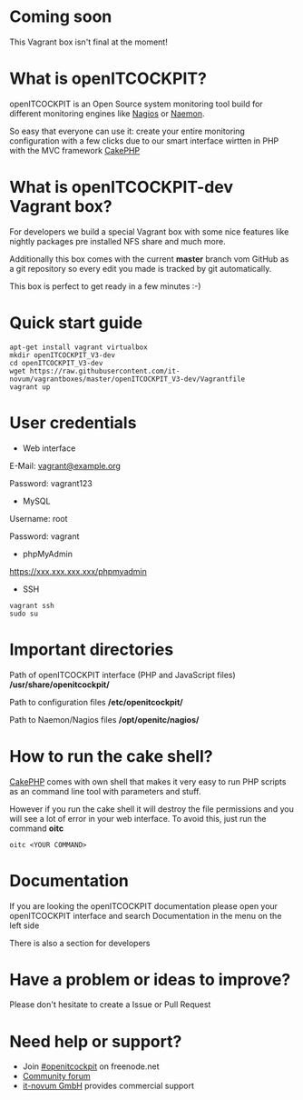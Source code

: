 # Coming soon
This Vagrant box isn't final at the moment!


# What is openITCOCKPIT?
openITCOCKPIT is an Open Source system monitoring tool build for different monitoring engines like [Nagios](https://www.nagios.org/) or [Naemon](http://www.naemon.org/).

So easy that everyone can use it: create your entire monitoring configuration with a few clicks due to our smart interface wirtten in PHP with the MVC framework [CakePHP](http://book.cakephp.org/2.0/en/contents.html)

# What is openITCOCKPIT-dev Vagrant box?
For developers we build a special Vagrant box with some nice features like nightly packages pre installed NFS share and much more.

Additionally this box comes with the current **master** branch vom GitHub as a git repository so every edit you made is tracked by git automatically.

This box is perfect to get ready in a few minutes :-)

# Quick start guide
````
apt-get install vagrant virtualbox
mkdir openITCOCKPIT_V3-dev
cd openITCOCKPIT_V3-dev
wget https://raw.githubusercontent.com/it-novum/vagrantboxes/master/openITCOCKPIT_V3-dev/Vagrantfile
vagrant up
````

# User credentials
* Web interface

E-Mail: vagrant@example.org

Password: vagrant123

* MySQL

Username: root

Password: vagrant

* phpMyAdmin

https://xxx.xxx.xxx.xxx/phpmyadmin

* SSH
````
vagrant ssh
sudo su
````

# Important directories
Path of openITCOCKPIT interface (PHP and JavaScript files)
**/usr/share/openitcockpit/**

Path to configuration files
**/etc/openitcockpit/**

Path to Naemon/Nagios files
**/opt/openitc/nagios/**

# How to run the cake shell?
[CakePHP](http://book.cakephp.org/2.0/en/console-and-shells.html) comes with own shell that makes it very easy to run PHP scripts as an command line tool with parameters and stuff.

However if you run the cake shell it will destroy the file permissions and you will see a lot of error in your web interface. To avoid this, just run the command **oitc**
````
oitc <YOUR COMMAND>
````

# Documentation
If you are looking the openITCOCKPIT documentation please open your openITCOCKPIT interface and search Documentation in the menu on the left side

There is also a section for developers

# Have a problem or ideas to improve?
Please don't hesitate to create a Issue or Pull Request

# Need help or support?
* Join [#openitcockpit](http://webchat.freenode.net/?channels=openitcockpit) on freenode.net
* [Community forum](http://openitcockpit.org/forum.html)
* [it-novum GmbH](http://www.it-novum.com/en/support-openitcockpit-en.html) provides commercial support
